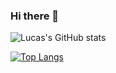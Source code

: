 ### Hi there 👋

<!--
**VazLucas/vazlucas** is a ✨ _special_ ✨ repository because its `README.md` (this file) appears on your GitHub profile.

Here are some ideas to get you started:

- 🔭 I’m currently working on ...
- 🌱 I’m currently learning ...
- 👯 I’m looking to collaborate on ...
- 🤔 I’m looking for help with ...
- 💬 Ask me about ...
- 📫 How to reach me: ...
- 😄 Pronouns: ...
- ⚡ Fun fact: ...
-->

  
 ![Lucas's GitHub stats](https://github-readme-stats.vercel.app/api?username=vazlucas&show_icons=true&theme=radical) 
  
  
 [![Top Langs](https://github-readme-stats.vercel.app/api/top-langs/?username=vazlucas&layout=compact)](https://github.com/devgferreira/github-readme-stats)
